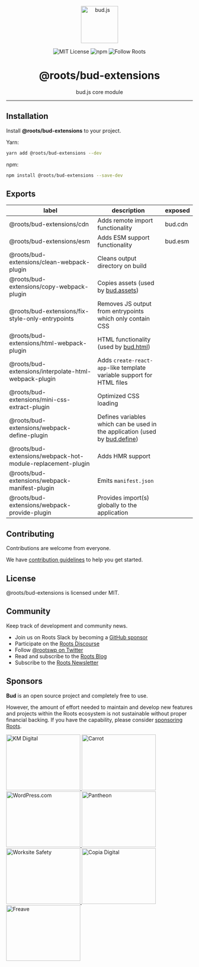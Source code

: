 <p align="center"><img src="https://cdn.roots.io/app/uploads/logo-bud.svg" height="100" alt="bud.js" /></p>

<p align="center">
  <img alt="MIT License" src="https://img.shields.io/github/license/roots/bud?color=%23525ddc&style=flat-square" />
  <img alt="npm" src="https://img.shields.io/npm/v/@roots/bud.svg?color=%23525ddc&style=flat-square" />
  <img alt="Follow Roots" src="https://img.shields.io/twitter/follow/rootswp.svg?color=%23525ddc&style=flat-square" />
</p>

<h1 align="center"><strong>@roots/bud-extensions</strong></h1>

<p align="center">
  bud.js core module
</p>

---

## Installation

Install **@roots/bud-extensions** to your project.

Yarn:

```sh
yarn add @roots/bud-extensions --dev
```

npm:

```sh
npm install @roots/bud-extensions --save-dev
```

## Exports

| label                                                       | description                                                                                                       | exposed |
| ----------------------------------------------------------- | ----------------------------------------------------------------------------------------------------------------- | ------- |
| @roots/bud-extensions/cdn                                   | Adds remote import functionality                                                                                  | bud.cdn |
| @roots/bud-extensions/esm                                   | Adds ESM support functionality                                                                                    | bud.esm |
| @roots/bud-extensions/clean-webpack-plugin                  | Cleans output directory on build                                                                                  |         |
| @roots/bud-extensions/copy-webpack-plugin                   | Copies assets (used by [bud.assets](https://bud.js.org/docs/bud.assets))                                          |         |
| @roots/bud-extensions/fix-style-only-entrypoints            | Removes JS output from entrypoints which only contain CSS                                                         |         |
| @roots/bud-extensions/html-webpack-plugin                   | HTML functionality (used by [bud.html](https://bud.js.org/docs/bud.html))                                         |         |
| @roots/bud-extensions/interpolate-html-webpack-plugin       | Adds `create-react-app`-like template variable support for HTML files                                             |         |
| @roots/bud-extensions/mini-css-extract-plugin               | Optimized CSS loading                                                                                             |         |
| @roots/bud-extensions/webpack-define-plugin                 | Defines variables which can be used in the application (used by [bud.define](https://bud.js.org/docs/bud.define)) |         |
| @roots/bud-extensions/webpack-hot-module-replacement-plugin | Adds HMR support                                                                                                  |         |
| @roots/bud-extensions/webpack-manifest-plugin               | Emits `manifest.json`                                                                                             |         |
| @roots/bud-extensions/webpack-provide-plugin                | Provides import(s) globally to the application                                                                    |         |

## Contributing

Contributions are welcome from everyone.

We have [contribution guidelines](https://github.com/roots/guidelines/blob/master/CONTRIBUTING.md) to help you get started.

## License

@roots/bud-extensions is licensed under MIT.

## Community

Keep track of development and community news.

- Join us on Roots Slack by becoming a [GitHub
  sponsor](https://github.com/sponsors/roots)
- Participate on the [Roots Discourse](https://discourse.roots.io/)
- Follow [@rootswp on Twitter](https://twitter.com/rootswp)
- Read and subscribe to the [Roots Blog](https://roots.io/blog/)
- Subscribe to the [Roots Newsletter](https://roots.io/subscribe/)

## Sponsors

**Bud** is an open source project and completely free to use.

However, the amount of effort needed to maintain and develop new features and projects within the Roots ecosystem is not sustainable without proper financial backing. If you have the capability, please consider [sponsoring Roots](https://github.com/sponsors/roots).

<a href="https://k-m.com/">
<img src="https://cdn.roots.io/app/uploads/km-digital.svg" alt="KM Digital" width="200" height="150"/>
</a>
<a href="https://carrot.com/">
<img src="https://cdn.roots.io/app/uploads/carrot.svg" alt="Carrot" width="200" height="150"/>
</a>
<a href="https://wordpress.com/">
<img src="https://cdn.roots.io/app/uploads/wordpress.svg" alt="WordPress.com" width="200" height="150"/>
</a>
<a href="https://pantheon.io/">
<img src="https://cdn.roots.io/app/uploads/pantheon.svg" alt="Pantheon" width="200" height="150"/>
</a>
<a href="https://worksitesafety.ca/careers/">
<img src="https://cdn.roots.io/app/uploads/worksite-safety.svg" alt="Worksite Safety" width="200" height="150"/>
</a>
<a href="https://www.copiadigital.com/">
<img src="https://cdn.roots.io/app/uploads/copia-digital.svg" alt="Copia Digital" width="200" height="150"/>
</a>
<a href="https://www.freave.com/">
<img src="https://cdn.roots.io/app/uploads/freave.svg" alt="Freave" width="200" height="150"/>
</a>
